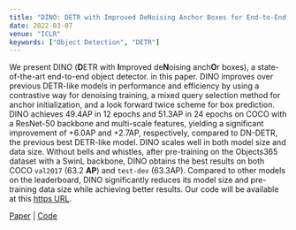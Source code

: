 ```yaml
---
title: "DINO: DETR with Improved DeNoising Anchor Boxes for End-to-End Object Detection"
date: 2022-03-07
venue: "ICLR"
keywords: ["Object Detection", "DETR"]
---
```


We present DINO (**D**ETR with **I**mproved de**N**oising anch**O**r boxes), a state-of-the-art end-to-end object detector. in this paper. DINO improves over previous DETR-like models in performance and efficiency by using a contrastive way for denoising training, a mixed query selection method for anchor initialization, and a look forward twice scheme for box prediction. DINO achieves 49.4AP in 12 epochs and 51.3AP in 24 epochs on COCO with a ResNet-50 backbone and multi-scale features, yielding a significant improvement of +6.0AP and +2.7AP, respectively, compared to DN-DETR, the previous best DETR-like model. DINO scales well in both model size and data size. Without bells and whistles, after pre-training on the Objects365 dataset with a SwinL backbone, DINO obtains the best results on both COCO `val2017` (63.2 **AP**) and `test-dev` (63.3AP). Compared to other models on the leaderboard, DINO significantly reduces its model size and pre-training data size while achieving better results. Our code will be available at this [https URL](https://github.com/IDEACVR/DINO).

[Paper](https://arxiv.org/abs/2203.03605) | [Code](https://github.com/IDEA-Research/DINO)